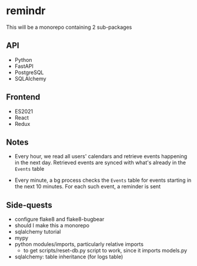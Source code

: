 # remindr

This will be a monorepo containing 2 sub-packages

## API

- Python
- FastAPI
- PostgreSQL
- SQLAlchemy

## Frontend

- ES2021
- React
- Redux

## Notes

- Every hour, we read all users' calendars and retrieve events happening in the next day. Retrieved events are synced with what's already in the `Events` table

- Every minute, a bg process checks the `Events` table for events starting in the next 10 minutes. For each such event, a reminder is sent

## Side-quests

- configure flake8 and flake8-bugbear
- should I make this a monorepo
- sqlalchemy tutorial
- mypy
- python modules/imports, particularly relative imports
  - to get scripts/reset-db.py script to work, since it imports models.py
- sqlalchemy: table inheritance (for logs table)
